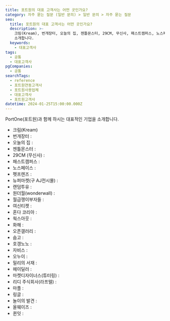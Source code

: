 ```yaml
---
title: 포트원의 대표 고객사는 어떤 곳인가요?
category: 자주 묻는 질문 (일반 문의) > 일반 문의 > 자주 묻는 질문
seo:
  title: 포트원의 대표 고객사는 어떤 곳인가요?
  description: >-
    크림(Kream), 번개장터, 오늘의 집, 젠틀몬스터, 29CM, 무신사, 패스트캠퍼스, 노스페이스 등 포트원의 주요 고객사들을
    소개합니다.
  keywords:
    - 대표고객사
tags:
  - 공통
  - 대표고객사
pgCompanies:
  - 공통
searchTags:
  - reference
  - 포트원연동고객사
  - 포트원사용업체
  - 대표고객사
  - 포트원고객사
datetime: 2024-01-25T15:00:00.000Z
---
```


PortOne(포트원)과 함께 하시는 대표적인 기업을 소개합니다.

- 크림(Kream) <Tag text="일반결제" /> <Tag text="정기결제" /> <Tag text="카카오페이" />
- 번개장터 : <Tag text="일반결제" /> <Tag text="카카오페이" /> <Tag text="네이버페이" /> <Tag text="페이코" />
- 오늘의 집 : <Tag text="일반결제" /> <Tag text="카카오페이" /> <Tag text="네이버페이" /> <Tag text="페이코" />
- 젠틀몬스터 : <Tag text="일반결제" /> <Tag text="카카오페이" /> <Tag text="네이버페이" /> <Tag text="페이코" /> <Tag text="해외결제" />
- 29CM (무신사) : <Tag text="일반결제" /> <Tag text="카카오페이" /> <Tag text="네이버페이" /> <Tag text="페이코" />
- 패스트캠퍼스 : <Tag text="일반결제" /> <Tag text="정기결제" /> <Tag text="카카오페이" /> <Tag text="네이버페이" /> <Tag text="페이코" />
- 노스페이스 : <Tag text="일반결제" /> <Tag text="네이버페이" />
- 펫프렌즈 : <Tag text="일반결제" /> <Tag text="정기결제" /> <Tag text="카카오페이" /> <Tag text="네이버페이" />
- 뉴퍼마켓(구 AJ전시몰) : <Tag text="일반결제" /> <Tag text="카카오페이" /> <Tag text="네이버페이" /> <Tag text="페이코" />
- 랜덤투유 : <Tag text="일반결제" /> <Tag text="카카오페이" /> <Tag text="네이버페이" /> <Tag text="페이코" />
- 원더월(wonderwall) : <Tag text="일반결제" /> <Tag text="카카오페이" /> <Tag text="네이버페이" /> <Tag text="해외결제" />
- 월급쟁이부자들 : <Tag text="일반결제" /> <Tag text="카카오페이" /> <Tag text="네이버페이" /> <Tag text="토스페이" />
- 여신티켓 : <Tag text="일반결제" /> <Tag text="정기결제" />
- 혼다 코리아 : <Tag text="일반결제" />
- 웍스아웃 : <Tag text="일반결제" /> <Tag text="카카오페이" /> <Tag text="네이버페이" /> <Tag text="해외결제" />
- 화해 : <Tag text="일반결제" /> <Tag text="카카오페이" /> <Tag text="네이버페이" /> <Tag text="페이코" />
- 오픈갤러리 : <Tag text="일반결제" /> <Tag text="카카오페이" /> <Tag text="네이버페이" />
- 숨고 : <Tag text="일반결제" /> <Tag text="카카오페이" /> <Tag text="네이버페이" />
- 호갱노노 : <Tag text="정기결제" />
- 자비스 : <Tag text="일반결제" /> <Tag text="정기결제" />
- 오누이 : <Tag text="일반결제" /> <Tag text="정기결제" />
- 밀리의 서재 : <Tag text="일반결제" /> <Tag text="정기결제" /> <Tag text="카카오페이" /> <Tag text="네이버페이" />
- 헤이딜러 : <Tag text="일반결제" />
- 마켓디자이너스(튜터링) : <Tag text="일반결제" /> <Tag text="정기결제" />
- 리디 주식회사(라프텔) : <Tag text="일반결제" /> <Tag text="정기결제" /> <Tag text="카카오페이" /> <Tag text="해외결제" /> <Tag text="문화상품권" />
- 마플 : <Tag text="일반결제" /> <Tag text="카카오페이" /> <Tag text="네이버페이" /> <Tag text="페이코" /> <Tag text="해외결제" />
- 링글 : <Tag text="일반결제" /> <Tag text="정기결제" /> <Tag text="카카오페이" /> <Tag text="네이버페이" /> <Tag text="페이코" /> <Tag text="해외결제" />
- 놀이의 발견 : <Tag text="일반결제" /> <Tag text="카카오페이" /> <Tag text="네이버페이" /> <Tag text="페이코" /> <Tag text="토스페이" />
- 올웨이즈 : <Tag text="일반결제" /> <Tag text="카카오페이" /> <Tag text="네이버페이" /> <Tag text="페이코" />
- 퀸잇 : <Tag text="네이버페이" />
